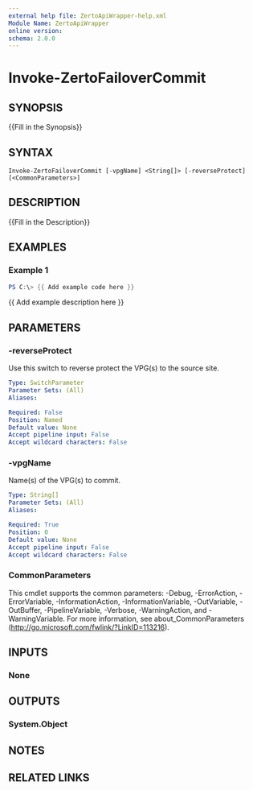 ```yaml
---
external help file: ZertoApiWrapper-help.xml
Module Name: ZertoApiWrapper
online version:
schema: 2.0.0
---
```


# Invoke-ZertoFailoverCommit

## SYNOPSIS
{{Fill in the Synopsis}}

## SYNTAX

```
Invoke-ZertoFailoverCommit [-vpgName] <String[]> [-reverseProtect] [<CommonParameters>]
```

## DESCRIPTION
{{Fill in the Description}}

## EXAMPLES

### Example 1
```powershell
PS C:\> {{ Add example code here }}
```

{{ Add example description here }}

## PARAMETERS

### -reverseProtect
Use this switch to reverse protect the VPG(s) to the source site.

```yaml
Type: SwitchParameter
Parameter Sets: (All)
Aliases:

Required: False
Position: Named
Default value: None
Accept pipeline input: False
Accept wildcard characters: False
```

### -vpgName
Name(s) of the VPG(s) to commit.

```yaml
Type: String[]
Parameter Sets: (All)
Aliases:

Required: True
Position: 0
Default value: None
Accept pipeline input: False
Accept wildcard characters: False
```

### CommonParameters
This cmdlet supports the common parameters: -Debug, -ErrorAction, -ErrorVariable, -InformationAction, -InformationVariable, -OutVariable, -OutBuffer, -PipelineVariable, -Verbose, -WarningAction, and -WarningVariable.
For more information, see about_CommonParameters (http://go.microsoft.com/fwlink/?LinkID=113216).

## INPUTS

### None
## OUTPUTS

### System.Object
## NOTES

## RELATED LINKS
